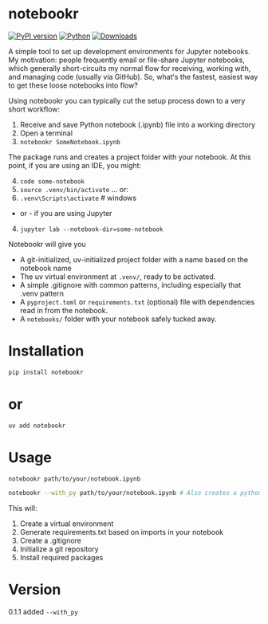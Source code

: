 # notebookr

[![PyPI version](https://badge.fury.io/py/notebookr.svg)](https://badge.fury.io/py/notebookr)
[![Python](https://img.shields.io/pypi/pyversions/notebookr.svg)](https://pypi.org/project/notebookr/)
[![Downloads](https://static.pepy.tech/badge/notebookr)](https://pepy.tech/project/notebookr)

A simple tool to set up development environments for Jupyter notebooks. My motivation: people frequently email or file-share Jupyter notebooks, which generally short-circuits my normal flow for receiving, working with, and managing code (usually via GitHub). So, whatʻs the fastest, easiest way to get these loose notebooks into flow?

Using notebookr you can typically cut the setup process down to a very short workflow:

1. Receive and save Python notebook (.ipynb) file into a working directory
2. Open a terminal
3. `notebookr SomeNotebook.ipynb`

The package runs and creates a project folder with your notebook. At this point, if you are using an IDE, you might:

4. `code some-notebook`
5. `source .venv/bin/activate` 
... or:
6. `.venv\Scripts\activate` # windows

- or - if you are using Jupyter

4. `jupyter lab --notebook-dir=some-notebook`

Notebookr will give you
- A git-initialized, uv-initialized project folder with a name based on the notebook name
- The uv virtual environment at `.venv/`, ready to be activated.
- A simple .gitignore with common patterns, including especially that .venv pattern
- A `pyproject.toml` or `requirements.txt` (optional) file with dependencies read in from the notebook.
- A `notebooks/` folder with your notebook safely tucked away.

# Installation

```bash
pip install notebookr
```
# or
```bash
uv add notebookr
```

# Usage

```bash
notebookr path/to/your/notebook.ipynb
```

```bash
notebookr --with_py path/to/your/notebook.ipynb # Also creates a python copy of the notebook
```

This will:
1. Create a virtual environment
2. Generate requirements.txt based on imports in your notebook
3. Create a .gitignore
4. Initialize a git repository
5. Install required packages

# Version
0.1.1 added `--with_py`